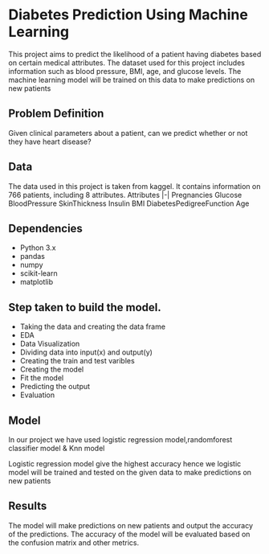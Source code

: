 
# Diabetes Prediction Using Machine Learning

This project aims to predict the likelihood of a patient having diabetes based on certain medical attributes. The dataset used for this project includes information such as blood pressure, BMI, age, and glucose levels. The machine learning model will be trained on this data to make predictions on new patients



## Problem Definition
Given clinical parameters about a patient, can we predict whether or not they have heart disease?
## Data
The data used in this project is taken from kaggel. It contains information on 766 patients, including 8 attributes.
Attributes
|-|
Pregnancies
Glucose
BloodPressure
SkinThickness
Insulin
BMI
DiabetesPedigreeFunction
Age


## Dependencies
- Python 3.x
- pandas
- numpy
- scikit-learn
- matplotlib
## Step taken to build the model.
- Taking the data and creating the data frame
- EDA
- Data Visualization
- Dividing data into input(x) and output(y)
- Creating the train and test varibles
- Creating the model 
- Fit the model
- Predicting the output
- Evaluation
## Model
In our project we have used logistic regression model,randomforest classifier model & Knn model 

Logistic regression model give the highest accuracy hence we logistic model will be trained and tested on the given data to make predictions on new patients
## Results
The model will make predictions on new patients and output the accuracy of the predictions. The accuracy of the model will be evaluated based on the confusion matrix and other metrics.
